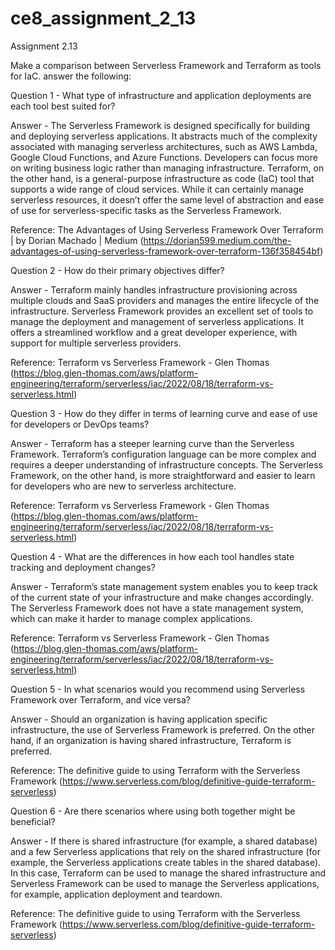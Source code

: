 # ce8_assignment_2_13

Assignment 2.13

Make a comparison between Serverless Framework and Terraform as tools for IaC. answer the following:

Question 1 - What type of infrastructure and application deployments are each tool best suited for?

Answer - The Serverless Framework is designed specifically for building and deploying serverless applications. It abstracts much of the complexity associated with managing serverless architectures, such as AWS Lambda, Google Cloud Functions, and Azure Functions. Developers can focus more on writing business logic rather than managing infrastructure.
Terraform, on the other hand, is a general-purpose infrastructure as code (IaC) tool that supports a wide range of cloud services. While it can certainly manage serverless resources, it doesn’t offer the same level of abstraction and ease of use for serverless-specific tasks as the Serverless Framework.

Reference: The Advantages of Using Serverless Framework Over Terraform | by Dorian Machado | Medium (https://dorian599.medium.com/the-advantages-of-using-serverless-framework-over-terraform-136f358454bf)


Question 2 - How do their primary objectives differ?

Answer - Terraform mainly handles infrastructure provisioning across multiple clouds and SaaS providers and manages the entire lifecycle of the infrastructure. 
Serverless Framework provides an excellent set of tools to manage the deployment and management of serverless applications. It offers a streamlined workflow and a great developer experience, with support for multiple serverless providers.  

Reference: Terraform vs Serverless Framework - Glen Thomas (https://blog.glen-thomas.com/aws/platform-engineering/terraform/serverless/iac/2022/08/18/terraform-vs-serverless.html)


Question 3 - How do they differ in terms of learning curve and ease of use for developers or DevOps teams?

Answer - Terraform has a steeper learning curve than the Serverless Framework. Terraform’s configuration language can be more complex and requires a deeper understanding of infrastructure concepts. The Serverless Framework, on the other hand, is more straightforward and easier to learn for developers who are new to serverless architecture.

Reference: Terraform vs Serverless Framework - Glen Thomas (https://blog.glen-thomas.com/aws/platform-engineering/terraform/serverless/iac/2022/08/18/terraform-vs-serverless.html)


Question 4 - What are the differences in how each tool handles state tracking and deployment changes?

Answer - Terraform’s state management system enables you to keep track of the current state of your infrastructure and make changes accordingly. The Serverless Framework does not have a state management system, which can make it harder to manage complex applications.

Reference: Terraform vs Serverless Framework - Glen Thomas (https://blog.glen-thomas.com/aws/platform-engineering/terraform/serverless/iac/2022/08/18/terraform-vs-serverless.html)


Question 5 - In what scenarios would you recommend using Serverless Framework over Terraform, and vice versa?

Answer - Should an organization is having application specific infrastructure, the use of Serverless Framework is preferred.
On the other hand, if an organization is having shared infrastructure, Terraform is preferred. 

Reference: The definitive guide to using Terraform with the Serverless Framework (https://www.serverless.com/blog/definitive-guide-terraform-serverless)


Question 6 - Are there scenarios where using both together might be beneficial?

Answer - If there is shared infrastructure (for example, a shared database) and a few Serverless applications that rely on the shared infrastructure (for example, the Serverless applications create tables in the shared database). In this case, Terraform can be used to manage the shared infrastructure and Serverless Framework can be used to manage the Serverless applications, for example, application deployment and teardown. 

Reference: The definitive guide to using Terraform with the Serverless Framework (https://www.serverless.com/blog/definitive-guide-terraform-serverless)

